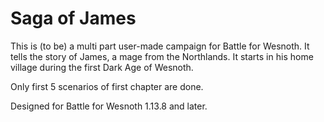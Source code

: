 Saga of James
=============

This is (to be) a multi part user-made campaign for Battle for Wesnoth. It tells the story of James, a mage from the Northlands. It starts in his home village during the first Dark Age of Wesnoth.

Only first 5 scenarios of first chapter are done.

Designed for Battle for Wesnoth 1.13.8 and later.
